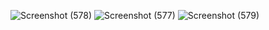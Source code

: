 ![Screenshot (578)](https://github.com/NikanshuGoyal/sorting-visualiser/assets/102424293/48a9350f-018a-4b42-af6b-218eebf0b97d)
![Screenshot (577)](https://github.com/NikanshuGoyal/sorting-visualiser/assets/102424293/62e58841-1989-4f0b-9cda-fd7489f0dd8e)
![Screenshot (579)](https://github.com/NikanshuGoyal/sorting-visualiser/assets/102424293/d7b3f7fb-c73b-4cae-8603-bebf2d66bc6a)

